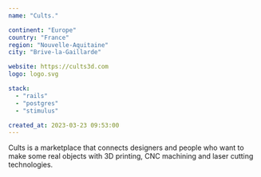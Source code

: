 ```yaml
---
name: "Cults."

continent: "Europe"
country: "France"
region: "Nouvelle-Aquitaine"
city: "Brive-la-Gaillarde"

website: https://cults3d.com
logo: logo.svg

stack:
  - "rails"
  - "postgres"
  - "stimulus"

created_at: 2023-03-23 09:53:00
---
```


Cults is a marketplace that connects designers and people who want to make some real objects with 3D printing, CNC machining and laser cutting technologies.
